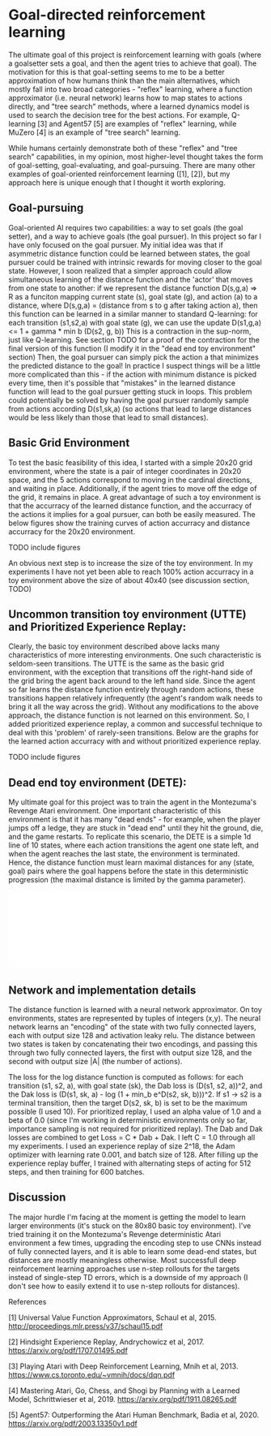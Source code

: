 


# Goal-directed reinforcement learning

The ultimate goal of this project is reinforcement learning
with goals (where a goalsetter sets a goal, and then the agent tries to achieve
that goal). The motivation for this is that goal-setting seems to me to be a better approximation
of how humans think than the main alternatives, which mostly fall into two broad categories - "reflex" 
learning, where a function approximator (i.e. neural network) learns how to map states to actions directly, 
and "tree search" methods, where a learned dynamics model is used to search the decision tree for
the best actions.  For example, Q-learning [3] and Agent57 [5] are examples of "reflex" learning, while
MuZero [4] is an example of "tree search" learning.

While humans certainly demonstrate both of these "reflex" and "tree search" capabilities, in my opinion, most higher-level
thought takes the form of goal-setting, goal-evaluating, and goal-pursuing. There are many other
examples of goal-oriented reinforcement learning ([1], [2]), but my approach here is
unique enough that I thought it worth exploring.

## Goal-pursuing

Goal-oriented AI requires two capabilities: a way to set goals (the goal setter), and a way to achieve
goals (the goal pursuer). In this project so far I have only focused on the goal pursuer. My initial
idea was that if asymmetric distance function could be learned between states, the goal pursuer could
be trained with intrinsic rewards for moving closer to the goal state. However, I soon realized that
a simpler approach could allow simultaneous learning of the distance function and the 
'actor' that moves from one state to another: if we represent the distance function
D(s,g,a) => R
as a funciton mapping current state (s), goal state (g), and action (a) to a distance, where D(s,g,a) = (distance from s to g after taking action a),
then this function can be learned in a similar manner to standard Q-learning: for each transition (s1,s2,a) with goal state (g),
we can use the update
D(s1,g,a) <= 1 + gamma * min b (D(s2, g, b))
This is a contraction in the sup-norm, just like Q-learning. See section TODO for a proof of the contraction
for the final version of this function (I modify it in the "dead end toy environment" section)
Then, the goal pursuer can simply pick the action a that minimizes the predicted distance to the goal!
In practice I suspect things will be a little more complicated than this - if the action with minimum distance
is picked every time, then it's possible that "mistakes" in the learned distance function will lead to the goal
pursuer getting stuck in loops. This problem could potentially be solved by having the goal pursuer randomly sample
from actions according D(s1,sk,a) (so actions that lead to large distances would be less likely than those that lead to
small distances).

## Basic Grid Environment
To test the basic feasibility of this idea, I started with a simple 20x20 grid environment, where the state is
a pair of integer coordinates in 20x20 space, and the 5 actions 
correspond to moving in the cardinal directions, and waiting in place. Additionally, if the agent
tries to move off the edge of the grid, it remains in place. A great advantage of such a toy environment
is that the accurracy of the learned distance function, and the accurracy of the actions it implies for a goal pursuer, 
can both be easily measured. The below figures show the training curves of action accurracy and distance accurracy 
for the 20x20 environment.

TODO include figures

An obvious next step is to increase the size of the toy environment. In my experiments I have not yet been able
to reach 100% action accurracy in a toy environment above the size of about 40x40 (see discussion section, TODO)


## Uncommon transition toy environment (UTTE) and Prioritized Experience Replay:
Clearly, the basic toy environment described above lacks many characteristics of more interesting environments.
One such characteristic is seldom-seen transitions. The UTTE is the same as the basic grid environment, with 
the exception that transitions off the right-hand side of the grid bring the agent back around to the left hand side.
Since the agent so far learns the distance function entirely through random actions, these transitions happen relatively
infrequently (the agent's random walk needs to bring it all the way across the grid). Without any modifications to the
above approach, the distance function is not learned on this environment. So, I added prioritized experience replay,
a common and successful technique to deal with this 'problem' of rarely-seen transitions. Below are the graphs
for the learned action accurracy with and without prioritized experience replay.

TODO include figures

## Dead end toy environment (DETE):
My ultimate goal for this project was to train the agent in the Montezuma's Revenge Atari environment.
One important characteristic of this environment is that it has many "dead ends" - for example, when the
player jumps off a ledge, they are stuck in "dead end" until they hit the ground, die, and the game restarts.
To replicate this scenario, the DETE is a simple 1d line of 10 states, where each action transitions the
agent one state left, and when the agent reaches the last state, the environment is terminated. Hence,
the distance function must learn maximal distances for any (state, goal) pairs where the goal
happens before the state in this deterministic progression (the maximal distance is limited by the gamma parameter).

![proof of contraction of log-distance update](/images/contraction_proof.pdf)


## Network and implementation details
The distance function is learned with a neural network approximator. On toy environments, states are represented by
tuples of integers (x,y). The neural network learns an "encoding" of the state with two
fully connected layers, each with output size 128 and activation leaky relu. The 
distance between two states is taken by concatenating their two encodings, and passing
this through two fully connected layers, the first with output size 128, and
the second with output size |A| (the number of actions).  

The loss for the log distance function is computed as follows: for each transition
(s1, s2, a), with goal state (sk), the Dab loss is (D(s1, s2, a))^2, and
the Dak loss is (D(s1, sk, a) - log (1 + min_b e^D(s2, sk, b)))^2. If 
s1 -> s2 is a terminal transition, then the target D(s2, sk, b) is set to be
the maximum possible (I used 10). For prioritized replay, I used an alpha
value of 1.0 and a beta of 0.0 (since I'm working in deterministic environments
only so far, importance sampling is not required for prioritized replay). The 
Dab and Dak losses are combined to get Loss = C * Dab + Dak. I left C = 1.0
through all my experiments. I used an experience replay of size 2^18,
the Adam optimizer with learning rate 0.001, and batch size of 128.  After filling
up the experience replay buffer, I trained with alternating steps of acting 
for 512 steps, and then training for 600 batches.

## Discussion
The major hurdle I'm facing at the moment is getting the model to learn larger
environments (it's stuck on the 80x80 basic toy environment). I've tried training
it on the Montezuma's Revenge deterministic Atari environment a few times, 
upgrading the encoding step to use CNNs instead of fully connected layers, and it
is able to learn some dead-end states, but distances are mostly meaningless otherwise.
Most successfull deep reinforcement learning approaches use n-step rollouts for
the targets instead
of single-step TD errors, which is a downside of my approach (I don't see how 
to easily extend it to use n-step rollouts for distances).




References

[1] Universal Value Function Approximators, Schaul et al, 2015.
http://proceedings.mlr.press/v37/schaul15.pdf

[2] Hindsight Experience Replay, Andrychowicz et al, 2017.
https://arxiv.org/pdf/1707.01495.pdf

[3] Playing Atari with Deep Reinforcement Learning, Mnih et al, 2013.
https://www.cs.toronto.edu/~vmnih/docs/dqn.pdf

[4] Mastering Atari, Go, Chess, and Shogi by Planning with a Learned Model, Schrittwieser et al, 2019.
https://arxiv.org/pdf/1911.08265.pdf

[5] Agent57: Outperforming the Atari Human Benchmark, Badia et al, 2020.
https://arxiv.org/pdf/2003.13350v1.pdf


